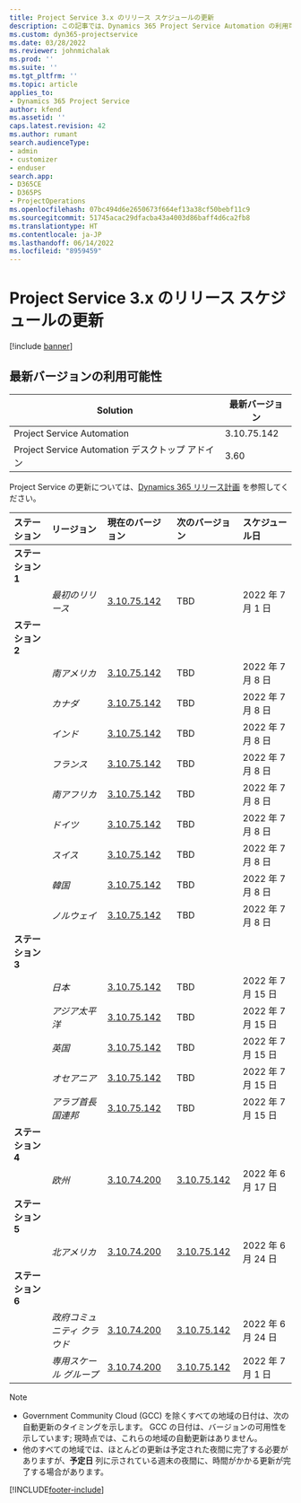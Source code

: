 ```yaml
---
title: Project Service 3.x のリリース スケジュールの更新
description: この記事では、Dynamics 365 Project Service Automation の利用可能なリリースと今後のリリースに関する情報を提供します。
ms.custom: dyn365-projectservice
ms.date: 03/28/2022
ms.reviewer: johnmichalak
ms.prod: ''
ms.suite: ''
ms.tgt_pltfrm: ''
ms.topic: article
applies_to:
- Dynamics 365 Project Service
author: kfend
ms.assetid: ''
caps.latest.revision: 42
ms.author: rumant
search.audienceType:
- admin
- customizer
- enduser
search.app:
- D365CE
- D365PS
- ProjectOperations
ms.openlocfilehash: 07bc494d6e2650673f664ef13a38cf50bebf11c9
ms.sourcegitcommit: 51745acac29dfacba43a4003d86baff4d6ca2fb8
ms.translationtype: HT
ms.contentlocale: ja-JP
ms.lasthandoff: 06/14/2022
ms.locfileid: "8959459"
---
```

# <a name="update-release-schedule-for-project-service-3x"></a>Project Service 3.x のリリース スケジュールの更新

[!include [banner](../includes/psa-now-project-operations.md)]

## <a name="latest-version-availability"></a>最新バージョンの利用可能性

| Solution  | 最新バージョン |
|-------|----|
| Project Service Automation    | 3.10.75.142 |
| Project Service Automation デスクトップ アドイン                | 3.60          |

Project Service の更新については、[Dynamics 365 リリース計画](/dynamics365/release-plans/) を参照してください。 

| ステーション  | リージョン | 現在のバージョン | 次のバージョン |  スケジュール日
| :---   | :---   | :---   | :---   |:---   |         
|<strong>ステーション 1</strong> | |  |  | |
| | <i>最初のリリース</i> | [3.10.75.142](whats-new-ur-44.md) | TBD | 2022 年 7 月 1 日
|<strong>ステーション 2</strong> | |  |  | |
| | <i>南アメリカ</i> | [3.10.75.142](whats-new-ur-44.md) | TBD | 2022 年 7 月 8 日
| | <i>カナダ</i> | [3.10.75.142](whats-new-ur-44.md) | TBD | 2022 年 7 月 8 日
| | <i>インド</i> | [3.10.75.142](whats-new-ur-44.md) | TBD | 2022 年 7 月 8 日
| | <i>フランス</i> | [3.10.75.142](whats-new-ur-44.md) | TBD | 2022 年 7 月 8 日
| | <i>南アフリカ</i> | [3.10.75.142](whats-new-ur-44.md) | TBD | 2022 年 7 月 8 日
| | <i>ドイツ</i> | [3.10.75.142](whats-new-ur-44.md) | TBD | 2022 年 7 月 8 日
| | <i>スイス</i> | [3.10.75.142](whats-new-ur-44.md) | TBD | 2022 年 7 月 8 日
| | <i>韓国</i> | [3.10.75.142](whats-new-ur-44.md) | TBD | 2022 年 7 月 8 日
| | <i>ノルウェイ</i> | [3.10.75.142](whats-new-ur-44.md) | TBD | 2022 年 7 月 8 日
|<strong>ステーション 3</strong> | |  |  | |
| | <i>日本</i> | [3.10.75.142](whats-new-ur-44.md) | TBD | 2022 年 7 月 15 日
| | <i>アジア太平洋</i> | [3.10.75.142](whats-new-ur-44.md) | TBD | 2022 年 7 月 15 日
| | <i>英国</i> | [3.10.75.142](whats-new-ur-44.md) | TBD | 2022 年 7 月 15 日
| | <i>オセアニア</i> | [3.10.75.142](whats-new-ur-44.md) | TBD | 2022 年 7 月 15 日
| | <i>アラブ首長国連邦</i> | [3.10.75.142](whats-new-ur-44.md) | TBD | 2022 年 7 月 15 日
|<strong>ステーション 4</strong> | |  |  | |
| | <i>欧州</i> | [3.10.74.200](whats-new-ur43.md) | [3.10.75.142](whats-new-ur-44.md) | 2022 年 6 月 17 日
|<strong>ステーション 5</strong> | |  |  | |
| | <i>北アメリカ</i> | [3.10.74.200](whats-new-ur43.md) | [3.10.75.142](whats-new-ur-44.md) | 2022 年 6 月 24 日
|<strong>ステーション 6</strong> | |  |  | |
| | <i>政府コミュニティ クラウド</i> | [3.10.74.200](whats-new-ur43.md) | [3.10.75.142](whats-new-ur-44.md) | 2022 年 6 月 24 日
| | <i>専用スケール グループ</i> | [3.10.74.200](whats-new-ur43.md) | [3.10.75.142](whats-new-ur-44.md) | 2022 年 7 月 1 日




>[!Note]
> - Government Community Cloud (GCC) を除くすべての地域の日付は、次の自動更新のタイミングを示します。 GCC の日付は、バージョンの可用性を示しています; 現時点では、これらの地域の自動更新はありません。
> - 他のすべての地域では、ほとんどの更新は予定された夜間に完了する必要がありますが、**予定日** 列に示されている週末の夜間に、時間がかかる更新が完了する場合があります。


[!INCLUDE[footer-include](../includes/footer-banner.md)]
